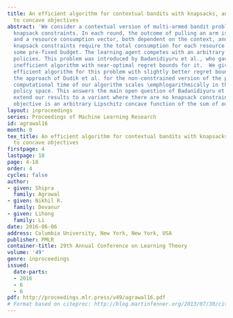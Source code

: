 ```yaml
---
title: An efficient algorithm for contextual bandits with knapsacks, and an extension
  to concave objectives
abstract: 'We consider a contextual version of multi-armed bandit problem with global
  knapsack constraints. In each round, the outcome of pulling an arm is a scalar reward
  and a resource consumption vector, both dependent on the context, and the global
  knapsack constraints require the total consumption for each resource to be below
  some pre-fixed budget. The learning agent competes with an arbitrary set of context-dependent
  policies. This problem was introduced by Badanidiyuru et al., who gave a computationally
  inefficient algorithm with near-optimal regret bounds for it.  We give a \emphcomputationally
  efficient algorithm for this problem with slightly better regret bounds, by generalizing
  the approach of Dudik et al. for the non-constrained version of the problem. The
  computational time of our algorithm scales \emphlogarithmically in the size of the
  policy space. This answers the main open question of Badanidiyuru et al. We also
  extend our results to a variant where there are no knapsack constraints but the
  objective is an arbitrary Lipschitz concave function of the sum of outcome vectors. '
layout: inproceedings
series: Proceedings of Machine Learning Research
id: agrawal16
month: 0
tex_title: An efficient algorithm for contextual bandits with knapsacks, and an extension
  to concave objectives
firstpage: 4
lastpage: 18
page: 4-18
order: 4
cycles: false
author:
- given: Shipra
  family: Agrawal
- given: Nikhil R.
  family: Devanur
- given: Lihong
  family: Li
date: 2016-06-06
address: Columbia University, New York, New York, USA
publisher: PMLR
container-title: 29th Annual Conference on Learning Theory
volume: '49'
genre: inproceedings
issued:
  date-parts:
  - 2016
  - 6
  - 6
pdf: http://proceedings.mlr.press/v49/agrawal16.pdf
# Format based on citeproc: http://blog.martinfenner.org/2013/07/30/citeproc-yaml-for-bibliographies/
---
```

